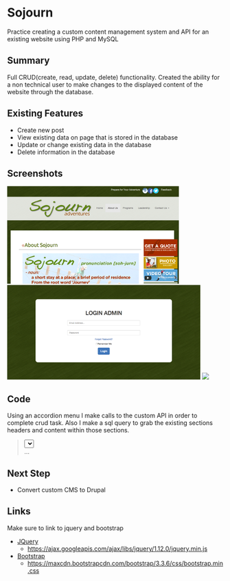 # Sojourn
Practice creating a custom content management system and API for an existing website using PHP and MySQL

## Summary
Full CRUD(create, read, update, delete) functionality.  Created the ability for a non technical user to make changes to the displayed content of the website through the database. 

## Existing Features
* Create new post
* View existing data on page that is stored in the database
* Update or change existing data in the database
* Delete information in the database

## Screenshots
![](https://github.com/wkwyatt/sojourn/blob/gh-readme/gh-images/home.png)
![](https://github.com/wkwyatt/sojourn/blob/gh-readme/gh-images/login.png)
![](https://github.com/wkwyatt/sojourn/blob/gh-readme/gh-images/admin.png)

## Code
Using an accordion menu I make calls to the custom API in order to complete crud task.  Also I make a sql query to grab the existing sections headers and content within those sections.
>   <form action="http://local-sojourn.com/admin/admin_api.php" method="post">
>		<div class="row">
>			<div>
>				<select id="section" class="form-control dropdown" name="section">
>					<?php
>						foreach($rows as $row){
>							print '<option value="'.$row['section'].'">'.$row['section'].'</option>';
>						}
>					?>				
>				</select>				
>			</div>
>		</div>
>			 ...
>	</form>

## Next Step
* Convert custom CMS to Drupal

## Links
Make sure to link to jquery and bootstrap
* [JQuery](https://developers.google.com/speed/libraries/)
	* https://ajax.googleapis.com/ajax/libs/jquery/1.12.0/jquery.min.js
* [Bootstrap](https://www.bootstrapcdn.com/)
	* https://maxcdn.bootstrapcdn.com/bootstrap/3.3.6/css/bootstrap.min.css



